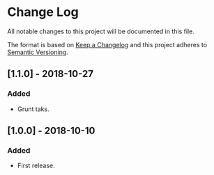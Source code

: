# Change Log
All notable changes to this project will be documented in this file.

The format is based on [Keep a Changelog](http://keepachangelog.com/)
and this project adheres to [Semantic Versioning](http://semver.org/).

## [1.1.0] - 2018-10-27
### Added
 - Grunt taks.
 
## [1.0.0] - 2018-10-10
### Added
 - First release.
